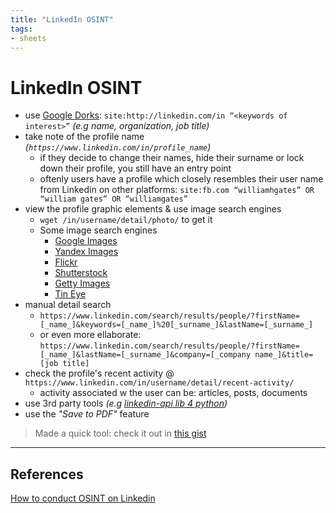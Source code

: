 ```yaml
---
title: "LinkedIn OSINT"
tags:
- sheets
---
```


# LinkedIn OSINT

- use [Google Dorks](Google%20Dorks): `site:http://linkedin.com/in “<keywords of interest>”` *(e.g name, organization, job title)*
- take note of the profile name *(`https://www.linkedin.com/in/profile_name`)*
	- if they decide to change their names, hide their surname or lock down their profile, you still have an entry point
	- oftenly users have a profile which closely resembles their user name from Linkedin on other platforms: `site:fb.com “williamhgates” OR “william gates” OR “williamgates”`
- view the profile graphic elements & use image search engines
	- `wget /in/username/detail/photo/` to get it
	- Some image search engines
		- [Google Images](https://www.google.com/imghp?hl=en)
		- [Yandex Images](https://yandex.com/images/)
		- [Flickr](https://www.flickr.com/search/)
		- [Shutterstock](https://www.shutterstock.com/)
		- [Getty Images](https://www.gettyimages.co.uk/)
		- [Tin Eye](https://tineye.com/)
- manual detail search
	- `https://www.linkedin.com/search/results/people/?firstName=[_name_]&keywords=[_name_]%20[_surname_]&lastName=[_surname_]`
	- or even more ellaborate: `https://www.linkedin.com/search/results/people/?firstName=[_name_]&lastName=[_surname_]&company=[_company name_]&title=[job title]`
- check the profile's recent activity @ `https://www.linkedin.com/in/username/detail/recent-activity/`
	- activity associated w the user can be: articles, posts, documents
- use 3rd party tools *(e.g [linkedin-api lib 4 python](https://github.com/tomquirk/linkedin-api))*
- use the *"Save to PDF"* feature

> Made a quick tool: check it out in [this gist](https://gist.github.com/vlagh3/8ef7055aa74d47d7ed6fddc1001d58e8)


---

## References
[How to conduct OSINT on Linkedin](https://www.osintme.com/index.php/2020/04/26/how-to-conduct-osint-on-linkedin/)
